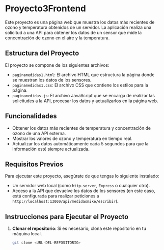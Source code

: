 # Proyecto3Frontend

Este proyecto es una página web que muestra los datos más recientes de ozono y temperatura obtenidos de un servidor. La aplicación realiza una solicitud a una API para obtener los datos de un sensor que mide la concentración de ozono en el aire y la temperatura.

## Estructura del Proyecto

El proyecto se compone de los siguientes archivos:

- `paginamedidas1.html`: El archivo HTML que estructura la página donde se muestran los datos de los sensores.
- `paginamedidas1.css`: El archivo CSS que contiene los estilos para la página.
- `paginamedidas.js`: El archivo JavaScript que se encarga de realizar las solicitudes a la API, procesar los datos y actualizarlos en la página web.

## Funcionalidades

- Obtener los datos más recientes de temperatura y concentración de ozono de una API externa.
- Mostrar los valores de ozono y temperatura en tiempo real.
- Actualizar los datos automáticamente cada 5 segundos para que la información esté siempre actualizada.

## Requisitos Previos

Para ejecutar este proyecto, asegúrate de que tengas lo siguiente instalado:

- Un servidor web local (como `http-server`, `Express` o cualquier otro).
- Acceso a la API que devuelve los datos de los sensores (en este caso, está configurada para realizar peticiones a `http://localhost:13000/api/medidasmike/escribir`).

## Instrucciones para Ejecutar el Proyecto

1. **Clonar el repositorio**: Si es necesario, clona este repositorio en tu máquina local.
   ```bash
   git clone <URL-DEL-REPOSITORIO>
